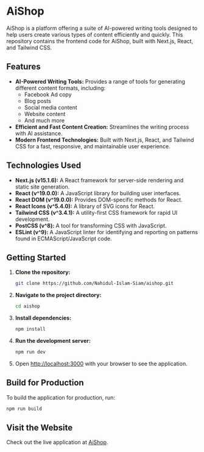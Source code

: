 # AiShop

AiShop is a platform offering a suite of AI-powered writing tools designed to help users create various types of content efficiently and quickly. This repository contains the frontend code for AiShop, built with Next.js, React, and Tailwind CSS.

## Features

*   **AI-Powered Writing Tools:** Provides a range of tools for generating different content formats, including:
    *   Facebook Ad copy
    *   Blog posts
    *   Social media content
    *   Website content
    *   And much more
*   **Efficient and Fast Content Creation:** Streamlines the writing process with AI assistance.
*   **Modern Frontend Technologies:** Built with Next.js, React, and Tailwind CSS for a fast, responsive, and maintainable user experience.

## Technologies Used

*   **Next.js (v15.1.6):** A React framework for server-side rendering and static site generation.
*   **React (v^19.0.0):** A JavaScript library for building user interfaces.
*   **React DOM (v^19.0.0):** Provides DOM-specific methods for React.
*   **React Icons (v^5.4.0):** A library of SVG icons for React.
*   **Tailwind CSS (v^3.4.1):** A utility-first CSS framework for rapid UI development.
*   **PostCSS (v^8):** A tool for transforming CSS with JavaScript.
*   **ESLint (v^9):** A JavaScript linter for identifying and reporting on patterns found in ECMAScript/JavaScript code.

## Getting Started

1.  **Clone the repository:**

    ```bash
    git clone https://github.com/Nahidul-Islam-Siam/aishop.git
    ```

2.  **Navigate to the project directory:**

    ```bash
    cd aishop
    ```

3.  **Install dependencies:**

    ```bash
    npm install
    ```

4.  **Run the development server:**

    ```bash
    npm run dev
    ```

5.  Open [http://localhost:3000](http://localhost:3000) with your browser to see the application.

## Build for Production

To build the application for production, run:

```bash
npm run build
```

## Visit the Website

Check out the live application at [AiShop](https://aishop-nine.vercel.app/).